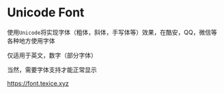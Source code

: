 # Unicode Font

使用`Unicode`将实现字体（粗体，斜体，手写体等）效果，在酷安，QQ，微信等各种地方使用字体

仅适用于英文，数字（部分字体）

当然，需要字体支持才能正常显示

https://font.texice.xyz